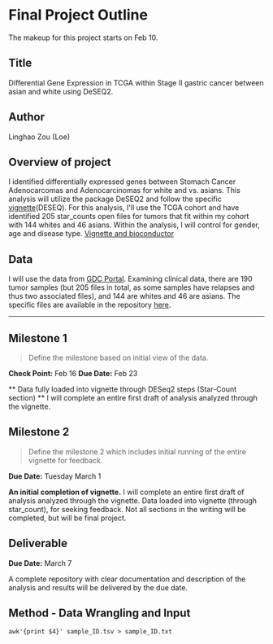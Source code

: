 # Final Project Outline

The makeup for this project starts on Feb 10.

## Title
Differential Gene Expression in TCGA within Stage II gastric cancer between asian and white using DeSEQ2.

## Author
Linghao Zou (Loe)

## Overview of project

I identified differentially expressed genes between Stomach Cancer Adenocarcomas and Adenocarcinomas for white and vs. asians. This analysis will utilize the package DeSEQ2 and follow the specific [vignette](http://bioconductor.org/packages/release/bioc/vignettes/DESeq2/inst/doc/DESeq2.html)(DESEQ). For this analysis, I'll use the TCGA cohort and have identified 205 star_counts open files for tumors that fit within my cohort with 144 whites and 46 asians. Within the analysis, I will control for gender, age and disease type. [Vignette and bioconductor](http://bioconductor.org/packages/release/bioc/vignettes/DESeq2/inst/doc/DESeq2.html)

## Data

I will use the data from [GDC Portal](https://portal.gdc.cancer.gov/repository). Examining clinical data, there are 190 tumor samples (but 205 files in total, as some samples have relapses and thus two associated files), and 144 are whites and 46 are asians. The specific files are available in the repository [here](https://github.com/Loe-zou/Final-Project/blob/main/clinical.tsv).

*********

## Milestone 1

> Define the milestone based on initial view of the data.

**Check Point:** Feb 16
**Due Date:** Feb 23

** Data fully loaded into vignette through DESeq2 steps (Star-Count section) ** I will complete an entire first draft of analysis analyzed through the vignette.


## Milestone 2 

> Define the milestone 2 which includes initial running of the entire vignette for feedback.

**Due Date:** Tuesday March 1

**An initial completion of vignette.** I will complete an entire first draft of analysis analyzed through the vignette. Data loaded into vignette (through star_count), for seeking feedback.  Not all sections in the writing will be completed, but will be final project.


## Deliverable

**Due Date:** March 7

A complete repository with clear documentation and description of the analysis and results will be delivered by the due date.


## Method - Data Wrangling and Input

```{bash}
awk'{print $4}' sample_ID.tsv > sample_ID.txt
```



